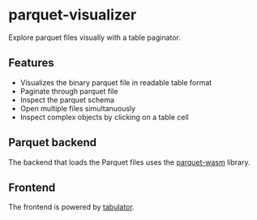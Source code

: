 # parquet-visualizer
Explore parquet files visually with a table paginator.

## Features
- Visualizes the binary parquet file in readable table format
- Paginate through parquet file
- Inspect the parquet schema
- Open multiple files simultanuously
- Inspect complex objects by clicking on a table cell


## Parquet backend
The backend that loads the Parquet files uses the [parquet-wasm](https://kylebarron.dev/parquet-wasm) library.

## Frontend
The frontend is powered by [tabulator](https://tabulator.info/).

